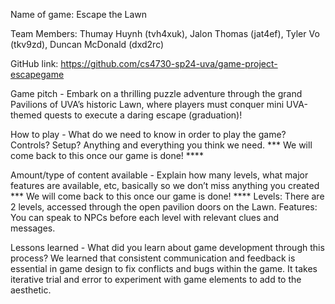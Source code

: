 Name of game: Escape the Lawn

Team Members: Thumay Huynh (tvh4xuk), Jalon Thomas (jat4ef), Tyler Vo (tkv9zd), Duncan McDonald (dxd2rc)

GitHub link: https://github.com/cs4730-sp24-uva/game-project-escapegame

Game pitch - Embark on a thrilling puzzle adventure through the grand Pavilions of UVA’s historic Lawn, where players must conquer mini UVA-themed quests to execute a daring escape (graduation)!

How to play - What do we need to know in order to play the game? Controls? Setup? Anything and everything you think we need. *** We will come back to this once our game is done! ****


Amount/type of content available - Explain how many levels, what major features are available, etc, basically so we don’t miss anything you created *** We will come back to this once our game is done! ****
Levels: There are 2 levels, accessed through the open pavilion doors on the Lawn. 
Features: You can speak to NPCs before each level with relevant clues and messages. 

Lessons learned - What did you learn about game development through this process? We learned that consistent communication and feedback is essential in game design to fix conflicts and bugs within the game. It takes iterative trial and error to experiment with game elements to add to the aesthetic.
